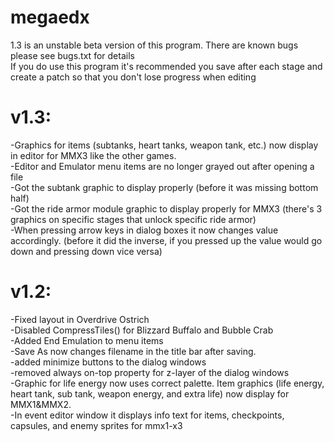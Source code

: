 # megaedx
1.3 is an unstable beta version of this program. There are known bugs please see bugs.txt for details  
If you do use this program it's recommended you save after each stage and create a patch so that you don't lose progress when editing
# v1.3:
-Graphics for items (subtanks, heart tanks, weapon tank, etc.) now display in editor for MMX3 like the other games.  
-Editor and Emulator menu items are no longer grayed out after opening a file  
-Got the subtank graphic to display properly (before it was missing bottom half)  
-Got the ride armor module graphic to display properly for MMX3 (there's 3 graphics on specific stages that unlock specific ride armor)  
-When pressing arrow keys in dialog boxes it now changes value accordingly. (before it did the inverse, if you pressed up the value would go down and pressing down vice versa)  

# v1.2:
-Fixed layout in Overdrive Ostrich  
-Disabled CompressTiles() for Blizzard Buffalo and Bubble Crab  
-Added End Emulation to menu items  
-Save As now changes filename in the title bar after saving.  
-added minimize buttons to the dialog windows  
-removed always on-top property for z-layer of the dialog windows  
-Graphic for life energy now uses correct palette. Item graphics (life energy, heart tank, sub tank, weapon energy, and extra life) now display for MMX1&MMX2.  
-In event editor window it displays info text for items, checkpoints, capsules, and enemy sprites for mmx1-x3  
